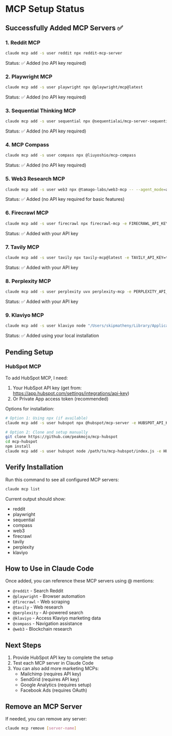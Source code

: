 # MCP Setup Status

## Successfully Added MCP Servers ✅

### 1. Reddit MCP 
```bash
claude mcp add -s user reddit npx reddit-mcp-server
```
Status: ✅ Added (no API key required)

### 2. Playwright MCP
```bash
claude mcp add -s user playwright npx @playwright/mcp@latest
```
Status: ✅ Added (no API key required)

### 3. Sequential Thinking MCP
```bash
claude mcp add -s user sequential npx @sequentialai/mcp-server-sequential-thinking
```
Status: ✅ Added (no API key required)

### 4. MCP Compass
```bash
claude mcp add -s user compass npx @liuyoshio/mcp-compass
```
Status: ✅ Added (no API key required)

### 5. Web3 Research MCP
```bash
claude mcp add -s user web3 npx @tamago-labs/web3-mcp -- --agent_mode=agent-base
```
Status: ✅ Added (no API key required for basic features)

### 6. Firecrawl MCP
```bash
claude mcp add -s user firecrawl npx firecrawl-mcp -e FIRECRAWL_API_KEY=fc-99ce2e081f9644c4aa9a669d86073f73
```
Status: ✅ Added with your API key

### 7. Tavily MCP
```bash
claude mcp add -s user tavily npx tavily-mcp@latest -e TAVILY_API_KEY=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
```
Status: ✅ Added with your API key

### 8. Perplexity MCP
```bash
claude mcp add -s user perplexity uvx perplexity-mcp -e PERPLEXITY_API_KEY=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
```
Status: ✅ Added with your API key

### 9. Klaviyo MCP
```bash
claude mcp add -s user klaviyo node "/Users/skipmatheny/Library/Application Support/Claude/klaviyo-mcp/klaviyo-multi-client-server.js"
```
Status: ✅ Added using your local installation

## Pending Setup

### HubSpot MCP
To add HubSpot MCP, I need:
1. Your HubSpot API key (get from: https://app.hubspot.com/settings/integrations/api-key)
2. Or Private App access token (recommended)

Options for installation:
```bash
# Option 1: Using npx (if available)
claude mcp add -s user hubspot npx @hubspot/mcp-server -e HUBSPOT_API_KEY=your_key

# Option 2: Clone and setup manually
git clone https://github.com/peakmojo/mcp-hubspot
cd mcp-hubspot
npm install
claude mcp add -s user hubspot node /path/to/mcp-hubspot/index.js -e HUBSPOT_API_KEY=your_key
```

## Verify Installation

Run this command to see all configured MCP servers:
```bash
claude mcp list
```

Current output should show:
- reddit
- playwright
- sequential
- compass
- web3
- firecrawl
- tavily
- perplexity
- klaviyo

## How to Use in Claude Code

Once added, you can reference these MCP servers using @ mentions:
- `@reddit` - Search Reddit
- `@playwright` - Browser automation
- `@firecrawl` - Web scraping
- `@tavily` - Web research
- `@perplexity` - AI-powered search
- `@klaviyo` - Access Klaviyo marketing data
- `@compass` - Navigation assistance
- `@web3` - Blockchain research

## Next Steps

1. Provide HubSpot API key to complete the setup
2. Test each MCP server in Claude Code
3. You can also add more marketing MCPs:
   - Mailchimp (requires API key)
   - SendGrid (requires API key)
   - Google Analytics (requires setup)
   - Facebook Ads (requires OAuth)

## Remove an MCP Server

If needed, you can remove any server:
```bash
claude mcp remove [server-name]
```